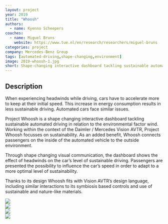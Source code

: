 ```yaml
---
layout: project
year: 2019
title: "Whoosh"
authors:
  - name: Kyenno Scheepers
coaches:
  - name: Miguel Bruns
    website: https://www.tue.nl/en/research/researchers/miguel-bruns
categories: project
company: Mercedes-Benz Group
tags: [automated-driving,shape-changing,environment]
image: 2019-whoosh-1.jpg
short: Shape-changing interactive dashboard tackling sustainable automated driving in relation to the environmental factor wind.
---
```


## Description
When experiencing headwinds while driving, cars have to accelerate more to keep at their initial speed. This increase in energy consumption results in less sustainable driving. Automated cars face similar issues.

Project Whoosh is a shape changing interactive dashboard tackling sustainable automated driving in relation to the environmental factor wind. Working within the context of the Daimler / Mercedes Vision AVTR, Project Whoosh focusses on sustainability. As an added benefit, Whoosh connects passengers on the inside of the automated vehicle to the outside environment.

Through shape changing visual communication, the dashboard shows the effect of headwinds on the car’s level of sustainable driving. Passengers are presented the possibility to influence the car’s speed in order to adapt to a more optimal level of sustainability.

Thanks to its design Whoosh fits with Vision AVTR’s design language, including similar interactions to its symbiosis based controls and use of sustainable and nature-like materials.

<div class="project-image">
  <img src="/assets/img/2019-whoosh-2.jpg">
</div>
<div class="project-image">
  <img src="/assets/img/2019-whoosh-3.jpg">
</div>
<div class="project-image">
  <img src="/assets/img/2019-whoosh-4.jpg">
</div>
<div class="project-image">
  <img src="/assets/img/2019-whoosh-5.jpg">
</div>